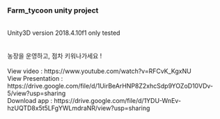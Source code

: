
<h3>Farm_tycoon unity project</h3> <br>
Unity3D version 2018.4.10f1 only tested
<br>
<br>
<br>
농장을 운영하고, 점차 키워나가세요 ! <br><br>
View video : https://www.youtube.com/watch?v=RFCvK_KgxNU<br>
View Presentation : https://drive.google.com/file/d/1UirBeArHNP8Z2xhcSdp9YOZoD10VDv-5/view?usp=sharing<br>
Download app : https://drive.google.com/file/d/1YDU-WnEv-hzUQTD8x5t5LFgYWLmdraNR/view?usp=sharing<br>

